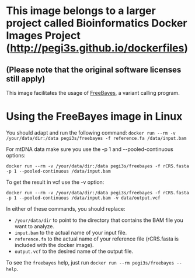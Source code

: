 # This image belongs to a larger project called Bioinformatics Docker Images Project (http://pegi3s.github.io/dockerfiles)
## (Please note that the original software licenses still apply)

This image facilitates the usage of [FreeBayes](https://github.com/freebayes/freebayes), a variant calling program.

# Using the FreeBayes image in Linux
You should adapt and run the following command:
`docker run --rm -v /your/data/dir:/data pegi3s/freebayes -f reference.fa /data/input.bam`

For mtDNA data make sure you use the -p 1 and --pooled-continuous options:

`docker run --rm -v /your/data/dir:/data pegi3s/freebayes -f rCRS.fasta -p 1 --pooled-continuous /data/input.bam`

To get the result in vcf use the -v option:

`docker run --rm -v /your/data/dir:/data pegi3s/freebayes -f rCRS.fasta -p 1 --pooled-continuous /data/input.bam -v data/output.vcf`


In either of these commands, you should replace:
- `/your/data/dir` to point to the directory that contains the BAM file you want to analyze.
- `input.bam` to the actual name of your input file.
- `reference.fa` to the actual name of your reference file (rCRS.fasta is included with the docker image).
- `output.vcf` to the desired name of the output file.

To see the `freebayes` help, just run `docker run --rm pegi3s/freebayes --help`.
